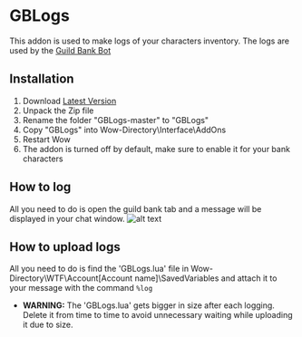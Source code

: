 # GBLogs
This addon is used to make logs of your characters inventory. The logs are used by the [Guild Bank Bot](https://top.gg/bot/782103493598117930)
## Installation
1. Download [Latest Version](https://github.com/AveDominiInferni/GBLogs/archive/refs/heads/master.zip)
2. Unpack the Zip file
3. Rename the folder "GBLogs-master" to "GBLogs"
4. Copy "GBLogs" into Wow-Directory\Interface\AddOns
5. Restart Wow
6. The addon is turned off by default, make sure to enable it for your bank characters
## How to log
All you need to do is open the guild bank tab and a message will be displayed in your chat window.
![alt text](https://i.postimg.cc/dVQPq5Jx/logged.png)
## How to upload logs
All you need to do is find the 'GBLogs.lua' file in Wow-Directory\WTF\Account\[Account name]\SavedVariables and attach it to your message with the command ```%log```
- **WARNING:** The 'GBLogs.lua' gets bigger in size after each logging. Delete it from time to time to avoid unnecessary waiting while uploading it due to size.
